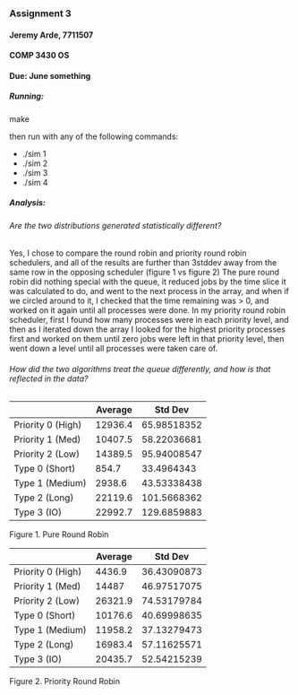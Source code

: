 ### Assignment 3
#### Jeremy Arde, 7711507
#### COMP 3430 OS
#### Due: June something

##### Running:
make

then run with any of the following commands:
* ./sim 1
* ./sim 2
* ./sim 3
* ./sim 4


##### Analysis:
###### Are the two distributions generated statistically different?
Yes, I chose to compare the round robin and priority round robin schedulers, and all of the results are further than 3stddev away from the same row in the opposing scheduler (figure 1 vs figure 2)
The pure round robin did nothing special with the queue, it reduced jobs by the time slice it was calculated to do, and went to the next process in the array, and when if we circled around to it, I
checked that the time remaining was > 0, and worked on it again until all processes were done.
In my priority round robin scheduler, first I found how many processes were in each priority level, and then as I iterated down the array I looked for the highest priority processes first and 
worked on them until zero jobs were left in that priority level, then went down a level until all processes were taken care of.

###### How did the two algorithms treat the queue differently, and how is that reflected in the data?


|                   | Average | Std Dev     |
|-------------------|---------|-------------|
| Priority 0 (High) | 12936.4 | 65.98518352 |
| Priority 1 (Med)  | 10407.5 | 58.22036681 |
| Priority 2 (Low)  | 14389.5 | 95.94008547 |
| Type 0 (Short)    | 854.7   | 33.4964343  |
| Type 1 (Medium)   | 2938.6  | 43.53338438 |
| Type 2 (Long)     | 22119.6 | 101.5668362 |
| Type 3 (IO)       | 22992.7 | 129.6859883 |
Figure 1. Pure Round Robin

|                   | Average | Std Dev     |
|-------------------|---------|-------------|
| Priority 0 (High) | 4436.9  | 36.43090873 |
| Priority 1 (Med)  | 14487   | 46.97517075 |
| Priority 2 (Low)  | 26321.9 | 74.53179784 |
| Type 0 (Short)    | 10176.6 | 40.69998635 |
| Type 1 (Medium)   | 11958.2 | 37.13279473 |
| Type 2 (Long)     | 16983.4 | 57.11625571 |
| Type 3 (IO)       | 20435.7 | 52.54215239 |
Figure 2. Priority Round Robin